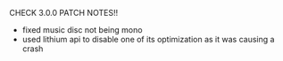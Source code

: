 CHECK 3.0.0 PATCH NOTES!!

- fixed music disc not being mono
- used lithium api to disable one of its optimization as it was causing a crash